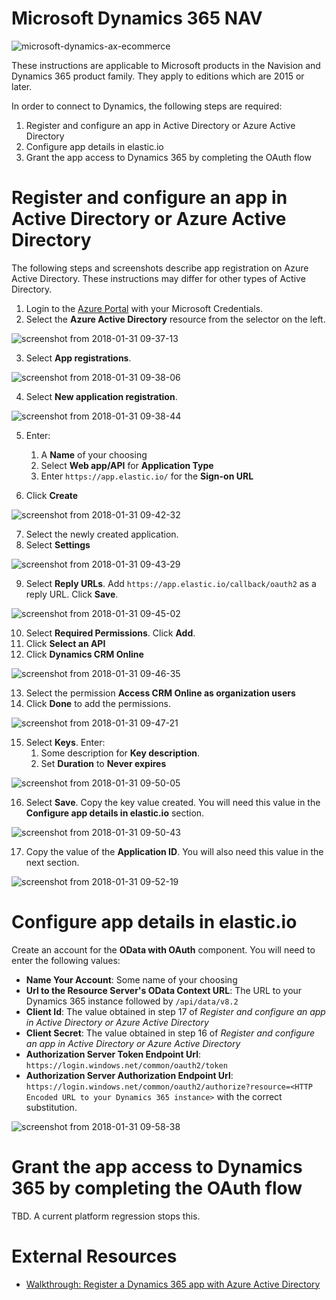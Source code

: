 # Microsoft Dynamics 365 NAV

![microsoft-dynamics-ax-ecommerce](https://user-images.githubusercontent.com/5710732/35617807-6832f934-0679-11e8-8689-73ae77c7e371.png)

These instructions are applicable to Microsoft products in the Navision and Dynamics 365 product family.  They apply to editions which are 2015 or later.

In order  to connect to Dynamics, the following steps are required:

1. Register and configure an app in Active Directory or Azure Active Directory
2. Configure app details in elastic.io
3. Grant the app access to Dynamics 365 by completing the OAuth flow

# Register and configure an app in Active Directory or Azure Active Directory
The following steps and screenshots describe app registration on Azure Active
Directory.  These instructions may differ for other types of Active Directory.

1. Login to the [Azure Portal](https://portal.azure.com) with your Microsoft Credentials.
2. Select the **Azure Active Directory** resource from the selector on the left.

![screenshot from 2018-01-31 09-37-13](https://user-images.githubusercontent.com/5710732/35617709-3bbf7698-0679-11e8-9904-f093a4a84128.png)

3. Select **App registrations**.

![screenshot from 2018-01-31 09-38-06](https://user-images.githubusercontent.com/5710732/35617710-3bdba6ce-0679-11e8-97c1-c17ab764c464.png)

4. Select **New application registration**.

![screenshot from 2018-01-31 09-38-44](https://user-images.githubusercontent.com/5710732/35617711-3bf82894-0679-11e8-9a63-d500948a1559.png)

5. Enter:

   1. A **Name** of your choosing
   2. Select **Web app/API** for **Application Type**
   3. Enter `https://app.elastic.io/` for the **Sign-on URL**
6. Click **Create**

![screenshot from 2018-01-31 09-42-32](https://user-images.githubusercontent.com/5710732/35617712-3c14ba54-0679-11e8-89e8-dd72f52b0f5a.png)


7. Select the newly created application.
8. Select **Settings**

![screenshot from 2018-01-31 09-43-29](https://user-images.githubusercontent.com/5710732/35617713-3c30b736-0679-11e8-944e-23920225c716.png)

9. Select **Reply URLs**.  Add `https://app.elastic.io/callback/oauth2` as a
reply URL.  Click **Save**.

![screenshot from 2018-01-31 09-45-02](https://user-images.githubusercontent.com/5710732/35617714-3c4e5840-0679-11e8-8180-ebabbd3b0fa6.png)

10. Select **Required Permissions**.  Click **Add**.
11. Click **Select an API**
12. Click **Dynamics CRM Online** 

![screenshot from 2018-01-31 09-46-35](https://user-images.githubusercontent.com/5710732/35617715-3c8599ae-0679-11e8-9c1f-1de8c6f6001c.png)

13. Select the permission **Access CRM Online as organization users**
14. Click **Done** to add the permissions.

![screenshot from 2018-01-31 09-47-21](https://user-images.githubusercontent.com/5710732/35617716-3ca231d6-0679-11e8-8c96-6f682d6fb0d4.png)


15. Select **Keys**.  Enter:
    1. Some description for **Key description**.
    2. Set **Duration** to **Never expires**

![screenshot from 2018-01-31 09-50-05](https://user-images.githubusercontent.com/5710732/35617717-3cbaa14e-0679-11e8-92fc-7f1dd291c2ee.png)

16. Select **Save**.  Copy the key value created. You will need this value in
the **Configure app details in elastic.io** section.   

![screenshot from 2018-01-31 09-50-43](https://user-images.githubusercontent.com/5710732/35617718-3cdb3710-0679-11e8-8a9b-43d1868b614f.png)

17. Copy the value of the **Application ID**.  You will also need this value in the next section.

![screenshot from 2018-01-31 09-52-19](https://user-images.githubusercontent.com/5710732/35617719-3cf7fa44-0679-11e8-9c42-693b49b6f532.png)


# Configure app details in elastic.io
Create an account for the **OData with OAuth** component.  You will need to enter the following values:
* **Name Your Account**: Some name of your choosing
* **Url to the Resource Server's OData Context URL**: The URL to your Dynamics 365 instance followed by `/api/data/v8.2`
* **Client Id**: The value obtained in step 17 of *Register and configure an app
 in Active Directory or Azure Active Directory*
* **Client Secret**: The value obtained in step 16 of *Register and configure an app
 in Active Directory or Azure Active Directory*
* **Authorization Server Token Endpoint Url**: `https://login.windows.net/common/oauth2/token`
* **Authorization Server Authorization Endpoint Url**: `https://login.windows.net/common/oauth2/authorize?resource=<HTTP Encoded URL to your Dynamics 365 instance>` with the correct substitution.

![screenshot from 2018-01-31 09-58-38](https://user-images.githubusercontent.com/5710732/35617720-3d1cbaaa-0679-11e8-84d8-2883cc147886.png)

# Grant the app access to Dynamics 365 by completing the OAuth flow
TBD.  A current platform regression stops this.

# External Resources
* [Walkthrough: Register a Dynamics 365 app with Azure Active
 Directory](https://msdn.microsoft.com/en-us/library/mt622431.aspx)

